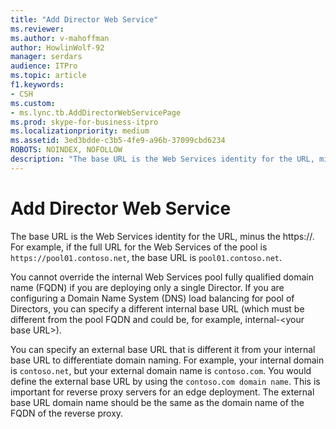 ```yaml
---
title: "Add Director Web Service"
ms.reviewer: 
ms.author: v-mahoffman
author: HowlinWolf-92
manager: serdars
audience: ITPro
ms.topic: article
f1.keywords:
- CSH
ms.custom:
- ms.lync.tb.AddDirectorWebServicePage
ms.prod: skype-for-business-itpro
ms.localizationpriority: medium
ms.assetid: 3ed3bdde-c3b5-4fe9-a96b-37099cbd6234
ROBOTS: NOINDEX, NOFOLLOW
description: "The base URL is the Web Services identity for the URL, minus the https://. For example, if the full URL for the Web Services of the pool is `https://pool01.contoso.net`, the base URL is `pool01.contoso.net`."
---
```


# Add Director Web Service
 
The base URL is the Web Services identity for the URL, minus the https://. For example, if the full URL for the Web Services of the pool is `https://pool01.contoso.net`, the base URL is `pool01.contoso.net`.
  
You cannot override the internal Web Services pool fully qualified domain name (FQDN) if you are deploying only a single Director. If you are configuring a Domain Name System (DNS) load balancing for pool of Directors, you can specify a different internal base URL (which must be different from the pool FQDN and could be, for example, internal-\<your base URL\>).
  
You can specify an external base URL that is different it from your internal base URL to differentiate domain naming. For example, your internal domain is `contoso.net`, but your external domain name is `contoso.com`. You would define the external base URL by using the `contoso.com domain name`. This is important for reverse proxy servers for an edge deployment. The external base URL domain name should be the same as the domain name of the FQDN of the reverse proxy. 
  

